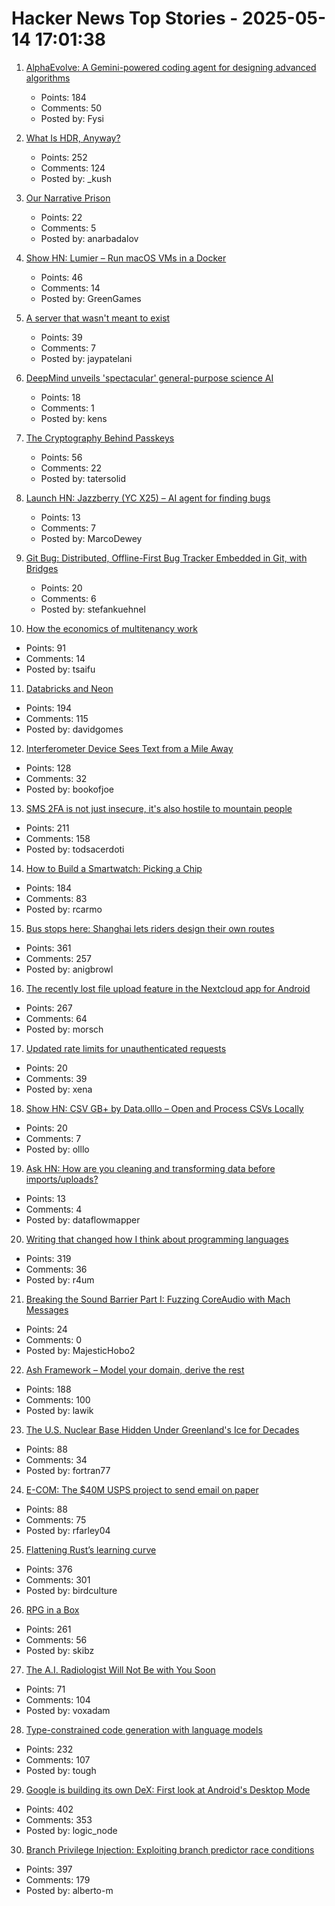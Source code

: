 # Hacker News Top Stories - 2025-05-14 17:01:38

1. [AlphaEvolve: A Gemini-powered coding agent for designing advanced algorithms](https://deepmind.google/discover/blog/alphaevolve-a-gemini-powered-coding-agent-for-designing-advanced-algorithms/)
   - Points: 184
   - Comments: 50
   - Posted by: Fysi

2. [What Is HDR, Anyway?](https://www.lux.camera/what-is-hdr/)
   - Points: 252
   - Comments: 124
   - Posted by: _kush

3. [Our Narrative Prison](https://aeon.co/essays/why-does-every-film-and-tv-series-seem-to-have-the-same-plot)
   - Points: 22
   - Comments: 5
   - Posted by: anarbadalov

4. [Show HN: Lumier – Run macOS VMs in a Docker](https://github.com/trycua/cua/tree/main/libs/lumier)
   - Points: 46
   - Comments: 14
   - Posted by: GreenGames

5. [A server that wasn't meant to exist](https://it-notes.dragas.net/2025/05/13/the_server_that_wasnt_meant_to_exist/)
   - Points: 39
   - Comments: 7
   - Posted by: jaypatelani

6. [DeepMind unveils 'spectacular' general-purpose science AI](https://www.nature.com/articles/d41586-025-01523-z)
   - Points: 18
   - Comments: 1
   - Posted by: kens

7. [The Cryptography Behind Passkeys](https://blog.trailofbits.com/2025/05/14/the-cryptography-behind-passkeys/)
   - Points: 56
   - Comments: 22
   - Posted by: tatersolid

8. [Launch HN: Jazzberry (YC X25) – AI agent for finding bugs](undefined)
   - Points: 13
   - Comments: 7
   - Posted by: MarcoDewey

9. [Git Bug: Distributed, Offline-First Bug Tracker Embedded in Git, with Bridges](https://github.com/git-bug/git-bug)
   - Points: 20
   - Comments: 6
   - Posted by: stefankuehnel

10. [How the economics of multitenancy work](https://www.blacksmith.sh/blog/the-economics-of-operating-a-ci-cloud)
   - Points: 91
   - Comments: 14
   - Posted by: tsaifu

11. [Databricks and Neon](https://www.databricks.com/blog/databricks-neon)
   - Points: 194
   - Comments: 115
   - Posted by: davidgomes

12. [Interferometer Device Sees Text from a Mile Away](https://physics.aps.org/articles/v18/99)
   - Points: 128
   - Comments: 32
   - Posted by: bookofjoe

13. [SMS 2FA is not just insecure, it's also hostile to mountain people](https://blog.stillgreenmoss.net/sms-2fa-is-not-just-insecure-its-also-hostile-to-mountain-people)
   - Points: 211
   - Comments: 158
   - Posted by: todsacerdoti

14. [How to Build a Smartwatch: Picking a Chip](https://ericmigi.com/blog/how-to-build-a-smartwatch-picking-a-chip/)
   - Points: 184
   - Comments: 83
   - Posted by: rcarmo

15. [Bus stops here: Shanghai lets riders design their own routes](https://www.sixthtone.com/news/1017072)
   - Points: 361
   - Comments: 257
   - Posted by: anigbrowl

16. [The recently lost file upload feature in the Nextcloud app for Android](https://nextcloud.com/blog/nextcloud-android-file-upload-issue-google/)
   - Points: 267
   - Comments: 64
   - Posted by: morsch

17. [Updated rate limits for unauthenticated requests](https://github.blog/changelog/2025-05-08-updated-rate-limits-for-unauthenticated-requests/)
   - Points: 20
   - Comments: 39
   - Posted by: xena

18. [Show HN: CSV GB+ by Data.olllo – Open and Process CSVs Locally](https://apps.microsoft.com/detail/9pfcrwp46v22?hl=en-US&gl=US)
   - Points: 20
   - Comments: 7
   - Posted by: olllo

19. [Ask HN: How are you cleaning and transforming data before imports/uploads?](undefined)
   - Points: 13
   - Comments: 4
   - Posted by: dataflowmapper

20. [Writing that changed how I think about programming languages](https://bernsteinbear.com/blog/pl-writing/)
   - Points: 319
   - Comments: 36
   - Posted by: r4um

21. [Breaking the Sound Barrier Part I: Fuzzing CoreAudio with Mach Messages](https://googleprojectzero.blogspot.com/2025/05/breaking-sound-barrier-part-i-fuzzing.html)
   - Points: 24
   - Comments: 0
   - Posted by: MajesticHobo2

22. [Ash Framework – Model your domain, derive the rest](https://ash-hq.org/)
   - Points: 188
   - Comments: 100
   - Posted by: lawik

23. [The U.S. Nuclear Base Hidden Under Greenland's Ice for Decades](https://www.wsj.com/world/greenland-us-camp-century-nuclear-base-91e8abea)
   - Points: 88
   - Comments: 34
   - Posted by: fortran77

24. [E-COM: The $40M USPS project to send email on paper](https://buttondown.com/blog/the-e-com-story)
   - Points: 88
   - Comments: 75
   - Posted by: rfarley04

25. [Flattening Rust’s learning curve](https://corrode.dev/blog/flattening-rusts-learning-curve/)
   - Points: 376
   - Comments: 301
   - Posted by: birdculture

26. [RPG in a Box](https://rpginabox.com/)
   - Points: 261
   - Comments: 56
   - Posted by: skibz

27. [The A.I. Radiologist Will Not Be with You Soon](https://www.nytimes.com/2025/05/14/technology/ai-jobs-radiologists-mayo-clinic.html)
   - Points: 71
   - Comments: 104
   - Posted by: voxadam

28. [Type-constrained code generation with language models](https://arxiv.org/abs/2504.09246)
   - Points: 232
   - Comments: 107
   - Posted by: tough

29. [Google is building its own DeX: First look at Android's Desktop Mode](https://www.androidauthority.com/android-desktop-mode-leak-3550321/)
   - Points: 402
   - Comments: 353
   - Posted by: logic_node

30. [Branch Privilege Injection: Exploiting branch predictor race conditions](https://comsec.ethz.ch/research/microarch/branch-privilege-injection/)
   - Points: 397
   - Comments: 179
   - Posted by: alberto-m

